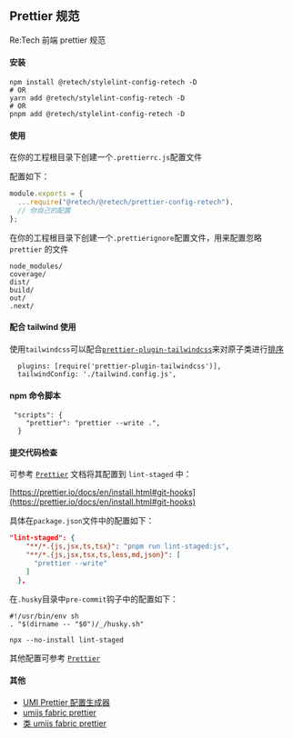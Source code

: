 ## Prettier 规范

Re:Tech 前端 prettier 规范

#### 安装

```shell
npm install @retech/stylelint-config-retech -D
# OR
yarn add @retech/stylelint-config-retech -D
# OR
pnpm add @retech/stylelint-config-retech -D
```

#### 使用

在你的工程根目录下创建一个`.prettierrc.js`配置文件

配置如下：

```js
module.exports = {
  ...require("@retech/@retech/prettier-config-retech"),
  // 你自己的配置
};
```

在你的工程根目录下创建一个`.prettierignore`配置文件，用来配置忽略 `prettier` 的文件

```shell
node_modules/
coverage/
dist/
build/
out/
.next/
```

#### 配合 tailwind 使用

使用`tailwindcss`可以配合[`prettier-plugin-tailwindcss`](https://github.com/tailwindlabs/prettier-plugin-tailwindcss)来对原子类进行[排序](https://tailwindcss.com/blog/automatic-class-sorting-with-prettier#how-classes-are-sorted)

```
  plugins: [require('prettier-plugin-tailwindcss')],
  tailwindConfig: './tailwind.config.js',
```

#### npm 命令脚本

```
 "scripts": {
    "prettier": "prettier --write .",
  }
```

#### 提交代码检查

可参考 [`Prettier`](https://prettier.io/) 文档将其配置到 `lint-staged` 中：

[https://prettier.io/docs/en/install.html#git-hooks](https://prettier.io/docs/en/install.html#git-hooks)

具体在`package.json`文件中的配置如下：

```JSON
"lint-staged": {
    "**/*.{js,jsx,ts,tsx}": "pnpm run lint-staged:js",
    "**/*.{js,jsx,tsx,ts,less,md,json}": [
      "prettier --write"
    ]
  },
```

在`.husky`目录中`pre-commit`钩子中的配置如下：

```shell
#!/usr/bin/env sh
. "$(dirname -- "$0")/_/husky.sh"

npx --no-install lint-staged

```

其他配置可参考 [`Prettier`](https://prettier.io/docs/en/precommit.html)

#### 其他

- [UMI Prettier 配置生成器](https://umijs.org/docs/guides/generator#prettier-%E9%85%8D%E7%BD%AE%E7%94%9F%E6%88%90%E5%99%A8)
- [umijs fabric prettier](https://github.com/umijs/fabric/blob/master/src/prettier.ts)
- [类 umijs fabric prettier](https://github.com/G-G-boy/fabric/tree/main/packages/prettier)
